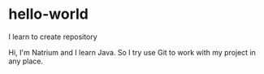 # hello-world
I learn to create repository

Hi, I'm Natrium and I learn Java. So I try use Git to work with my project in any place.
